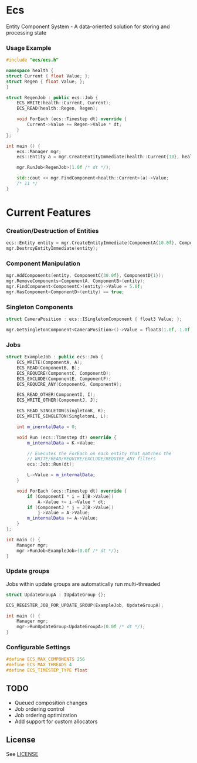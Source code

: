 # Ecs
Entity Component System - A data-oriented solution for storing and processing state

### Usage Example
```C++
#include "ecs/ecs.h"

namespace health {
struct Current { float Value; };
struct Regen { float Value; };
}

struct RegenJob : public ecs::Job {
    ECS_WRITE(health::Current, Current);
    ECS_READ(health::Regen, Regen);

    void ForEach (ecs::Timestep dt) override {
        Current->Value += Regen->Value * dt;
    }
};

int main () {
    ecs::Manager mgr;
    ecs::Entity a = mgr.CreateEntityImmediate(health::Current{10}, health::Regen{1});

    mgr.RunJob<RegenJob>(1.0f /* dt */);

    std::cout << mgr.FindComponent<health::Current>(a)->Value;
    /* 11 */
}
```

# Current Features
### Creation/Destruction of Entities
```C++
ecs::Entity entity = mgr.CreateEntityImmediate(ComponentA{10.0f}, ComponentB{20.0f}, ...);
mgr.DestroyEntityImmediate(entity);
```

### Component Manipulation
```C++
mgr.AddComponents(entity, ComponentC{30.0f}, ComponentD{1});
mgr.RemoveComponents<ComponentA, ComponentB>(entity);
mgr.FindComponent<ComponentC>(entity)->Value = 5.0f;
mgr.HasComponent<ComponentD>(entity) == true;
```

### Singleton Components
```C++
struct CameraPosition : ecs::ISingletonComponent { float3 Value; };

mgr.GetSingletonComponent<CameraPosition>()->Value = float3(1.0f, 1.0f, 1.0f);
```

### Jobs
```C++
struct ExampleJob : public ecs::Job {
    ECS_WRITE(ComponentA, A);
    ECS_READ(ComponentB, B);
    ECS_REQUIRE(ComponentC, ComponentD);
    ECS_EXCLUDE(ComponentE, ComponentF);
    ECS_REQUIRE_ANY(ComponentG, ComponentH);

    ECS_READ_OTHER(ComponentI, I);
    ECS_WRITE_OTHER(ComponentJ, J);

    ECS_READ_SINGLETON(SingletonK, K);
    ECS_WRITE_SINGLETON(SingletonL, L);

    int m_inerntalData = 0;

    void Run (ecs::Timestep dt) override {
        m_internalData = K->Value;

        // Executes the ForEach on each entity that matches the
        // WRITE/READ/REQUIRE/EXCLUDE/REQUIRE_ANY filters
        ecs::Job::Run(dt);

        L->Value = m_internalData;
    }

    void ForEach (ecs::Timestep dt) override {
        if (ComponentI * i = I[B->Value])
            A->Value += i->Value * dt;
        if (ComponentJ * j = J[B->Value])
            j->Value = A->Value;
        m_internalData += A->Value;
    }
};

int main () {
    Manager mgr;
    mgr->RunJob<ExampleJob>(0.0f /* dt */);
}
```

### Update groups
Jobs within update groups are automatically run multi-threaded
```C++
struct UpdateGroupA : IUpdateGroup {};

ECS_REGISTER_JOB_FOR_UPDATE_GROUP(ExampleJob, UpdateGroupA);

int main () {
    Manager mgr;
    mgr->RunUpdateGroup<UpdateGroupA>(0.0f /* dt */);
}
```

### Configurable Settings
```C++
#define ECS_MAX_COMPONENTS 256
#define ECS_MAX_THREADS 4
#define ECS_TIMESTEP_TYPE float
```

## TODO
- Queued composition changes
- Job ordering control
- Job ordering optimization
- Add support for custom allocators

## License
See [LICENSE](LICENSE)
